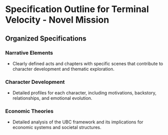 # Specification Outline for Terminal Velocity - Novel Mission

## Organized Specifications

### Narrative Elements
- Clearly defined acts and chapters with specific scenes that contribute to character development and thematic exploration.

### Character Development
- Detailed profiles for each character, including motivations, backstory, relationships, and emotional evolution.

### Economic Theories
- Detailed analysis of the UBC framework and its implications for economic systems and societal structures.
